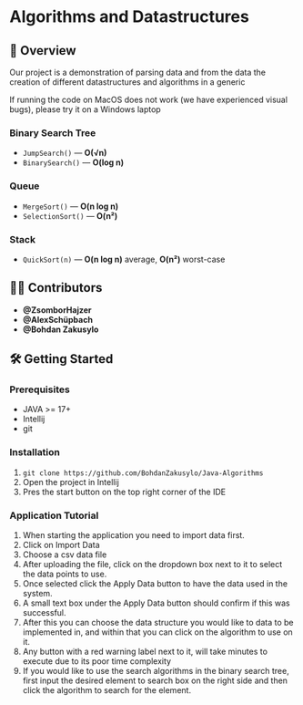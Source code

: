 # Algorithms and Datastructures

## 📌 Overview

Our project is a demonstration of parsing data and from the data the 
creation of different datastructures and algorithms in a generic

If running the code on MacOS does not work (we have experienced visual bugs), please try it on a Windows laptop


###  Binary Search Tree

- `JumpSearch()` — **O(√n)**
- `BinarySearch()` — **O(log n)**

### Queue

- `MergeSort()` — **O(n log n)**
- `SelectionSort()` — **O(n²)**

### Stack

- `QuickSort(n)` — **O(n log n)** average, **O(n²)** worst-case

## 🧑‍💻 Contributors

- **@ZsomborHajzer**
- **@AlexSchüpbach**
- **@Bohdan Zakusylo**


## 🛠️ Getting Started

### Prerequisites

- JAVA >= 17+
- Intellij 
- git

### Installation
1. ```git clone https://github.com/BohdanZakusylo/Java-Algorithms```
2. Open the project in Intellij
3. Pres the start button on the top right corner of the IDE


### Application Tutorial

1. When starting the application you need to import data first.
2. Click on Import Data
3. Choose a csv data file 
4. After uploading the file, click on the dropdown box next to it to select the data points to use. 
5. Once selected click the Apply Data button to have the data used in the system.
6. A small text box under the Apply Data button should confirm if this was successful. 
7. After this you can choose the data structure you would like to data to be implemented in, and within that you can click on the algorithm to use on it.
8. Any button with a red warning label next to it, will take minutes to execute due to its poor time complexity
9. If you would like to use the search algorithms in the binary search tree, first input the desired element to search box on the right side and then click the algorithm to search for the element.
